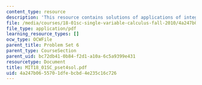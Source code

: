 ```yaml
---
content_type: resource
description: 'This resource contains solutions of applications of integration problems. '
file: /media/courses/18-01sc-single-variable-calculus-fall-2010/4a247b0655701dfebcbd4e235c16c726_MIT18_01SC_pset4sol.pdf
file_type: application/pdf
learning_resource_types: []
ocw_type: OCWFile
parent_title: Problem Set 6
parent_type: CourseSection
parent_uid: bc72db41-0b84-f2d1-a10a-6c5a9399e431
resourcetype: Document
title: MIT18_01SC_pset4sol.pdf
uid: 4a247b06-5570-1dfe-bcbd-4e235c16c726
---
```

